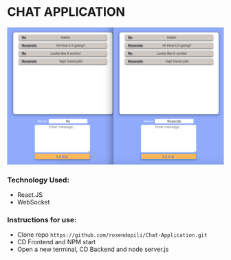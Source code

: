 # CHAT APPLICATION

<img src="https://github.com/rosendopili/Chat-Application/blob/master/ChatScreenShot.png" alt="Chat Picture" width="1000"/>

### Technology Used: 
* React.JS
* WebSocket

### Instructions for use: 

- Clone repo ```https://github.com/rosendopili/Chat-Application.git```
- CD Frontend and NPM start
- Open a new terminal, CD Backend and node server.js


